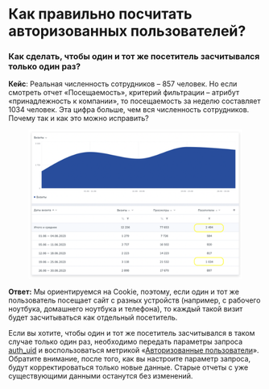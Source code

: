 # Как правильно посчитать авторизованных пользователей?

### Как сделать, чтобы один и тот же посетитель засчитывался только один раз?

**Кейс**: Реальная численность сотрудников – 857 человек. Но если смотреть отчет «Посещаемость», критерий фильтрации – атрибут «принадлежность к компании», то посещаемость за неделю составляет 1034 человек. Эта цифра больше, чем вся численность сотрудников. Почему так и как это можно исправить?

<figure><img src="../.gitbook/assets/кейс.png" alt=""><figcaption></figcaption></figure>

**Ответ:** Мы ориентируемся на Cookie, поэтому, если один и тот же пользователь посещает сайт с разных устройств (например, с рабочего ноутбука, домашнего ноутбука и телефона), то каждый такой визит будет засчитываться как отдельный посетитель.&#x20;

Если вы хотите, чтобы один и тот же посетитель засчитывался в таком случае только один раз, необходимо передать параметры запроса [auth\_uid](../nastroika-sbora-i-otpravki-dannykh/veb-schyotchik/metody-po-rabote-s-schyotchikom-top-100/metod-dlya-peredachi-identifikatora-avtorizovannogo-polzovatelya.md) и воспользоваться метрикой «[Авторизованные пользователи](../rabota-s-otchyotami-v-analitike/metriki-analitiki/vychislyaemye-metriki.md)». Обратите внимание, после того, как вы настроите параметр запроса, будут корректироваться только новые данные. Старые отчеты с уже существующими данными останутся без изменений.
